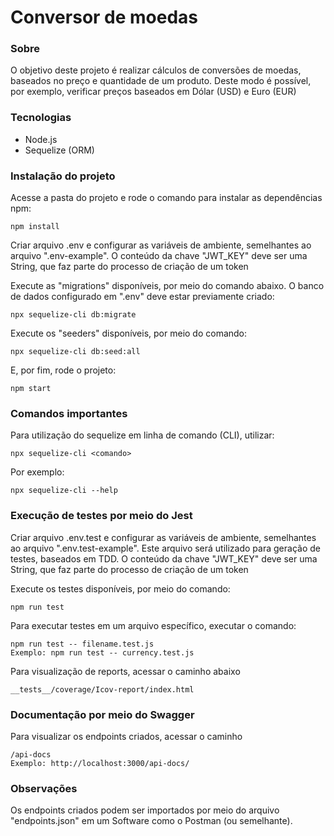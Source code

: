 # Conversor de moedas

### Sobre

O objetivo deste projeto é realizar cálculos de conversões de moedas, baseados no preço e quantidade de um produto. Deste modo é possível, por exemplo, verificar preços baseados em Dólar (USD) e Euro (EUR)

### Tecnologias

- Node.js
- Sequelize (ORM)

### Instalação do projeto

Acesse a pasta do projeto e rode o comando para instalar as dependências npm:

    npm install

Criar arquivo .env e configurar as variáveis de ambiente, semelhantes ao arquivo ".env-example". O conteúdo da chave "JWT_KEY" deve ser uma String, que faz parte do processo de criação de um token

Execute as "migrations" disponíveis, por meio do comando abaixo. O banco de dados configurado em ".env" deve estar previamente criado:

    npx sequelize-cli db:migrate

Execute os "seeders" disponíveis, por meio do comando:

    npx sequelize-cli db:seed:all

E, por fim, rode o projeto:

    npm start

### Comandos importantes

Para utilização do sequelize em linha de comando (CLI), utilizar:

    npx sequelize-cli <comando>

Por exemplo:

    npx sequelize-cli --help

### Execução de testes por meio do Jest

Criar arquivo .env.test e configurar as variáveis de ambiente, semelhantes ao arquivo ".env.test-example". Este arquivo será utilizado para geração de testes, baseados em TDD. O conteúdo da chave "JWT_KEY" deve ser uma String, que faz parte do processo de criação de um token

Execute os testes disponíveis, por meio do comando:

    npm run test

Para executar testes em um arquivo específico, executar o comando:

    npm run test -- filename.test.js
    Exemplo: npm run test -- currency.test.js

Para visualização de reports, acessar o caminho abaixo

    __tests__/coverage/Icov-report/index.html

### Documentação por meio do Swagger

Para visualizar os endpoints criados, acessar o caminho

    /api-docs
    Exemplo: http://localhost:3000/api-docs/

### Observações

Os endpoints criados podem ser importados por meio do arquivo "endpoints.json" em um Software como o Postman (ou semelhante).
